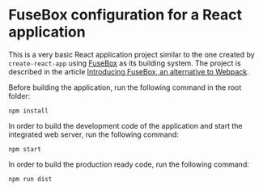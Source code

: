 # FuseBox configuration for a React application

This is a very basic React application project similar to the one created by `create-react-app` using [FuseBox](https://fuse-box.org) as its building system. The project is described in the article [Introducing FuseBox, an alternative to Webpack](https://auth0.com/blog/introducing-fusebox-an-alternative-to-webpack/).

Before building the application, run the following command in the root folder:

```shell
npm install
```

In order to build the development code of the application and start the integrated web server, run the following command:

```shell
npm start
```

In order to build the production ready code, run the following command:

```shell
npm run dist
```

